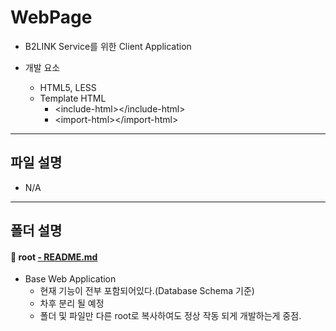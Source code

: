 **WebPage**
===================

* B2LINK Service를 위한 Client Application

* 개발 요소
	* HTML5, LESS
	* Template HTML
		* \<include-html>\</include-html>
		* \<import-html>\</import-html>

-------------
파일 설명
-------------
 * N/A

-------------
폴더 설명
-------------

#### :open_file_folder: root [- README.md](https://github.com/thdtjsdn/B2LINK_WorkSpace_JS/blob/master/WebPage/root/README.md)
 * Base Web Application
	* 현재 기능이 전부 포함되어있다.(Database Schema 기준)
	* 차후 분리 될 예정
	* 폴더 및 파일만 다른 root로 복사하여도 정상 작동 되게 개발하는게 중점.